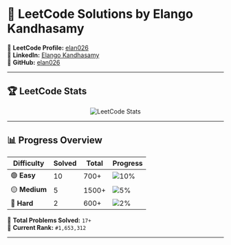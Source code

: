 # 🚀 LeetCode Solutions by Elango Kandhasamy  

📌 **LeetCode Profile:** [elan026](https://leetcode.com/elan026/)  
📌 **LinkedIn:** [Elango Kandhasamy](https://www.linkedin.com/in/elango-kandhasamy-7a8a40347/)  
📌 **GitHub:** [elan026](https://github.com/elan026)  

---

## 🏆 LeetCode Stats  
<p align="center">
  <img src="https://leetcard.jacoblin.cool/elan026?theme=dark&font=Baloo&ext=heatmap" alt="LeetCode Stats">
</p>

---

## 📊 Progress Overview  

| Difficulty | Solved | Total | Progress |
|------------|--------|-------|------------|
| 🟢 **Easy** | 10 | 700+ | ![10%](https://progress-bar.dev/10/?title=progress) |
| 🟡 **Medium** | 5 | 1500+ | ![5%](https://progress-bar.dev/5/?title=progress) |
| 🔴 **Hard** | 2 | 600+ | ![2%](https://progress-bar.dev/2/?title=progress) |

📌 **Total Problems Solved:** `17+`  
📌 **Current Rank:** `#1,653,312`  

---


